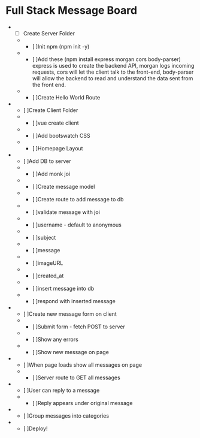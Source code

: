 # Full Stack Message Board


* - [ ] Create Server Folder
  * - [ ]Init npm (npm init -y)
  * - [ ]Add these (npm install express morgan cors body-parser)
        express is used to create the backend API, morgan logs incoming requests, cors will let the client talk to the front-end, body-parser will allow the backend to read and understand the data sent from the front end.
  * - [ ]Create Hello World Route
* - [ ]Create Client Folder
  * - [ ]vue create client
  * - [ ]Add bootswatch CSS
  * - [ ]Homepage Layout
* - [ ]Add DB to server
  * - [ ]Add monk joi
  * - [ ]Create message model
  * - [ ]Create route to add message to db
   * - [ ]validate message with joi
    * - [ ]username - default to anonymous
    * - [ ]subject
    * - [ ]message
    * - [ ]imageURL
    * - [ ]created_at
   * - [ ]insert message into db
   * - [ ]respond with inserted message
* - [ ]Create new message form on client
  * - [ ]Submit form - fetch POST to server
  * - [ ]Show any errors
  * - [ ]Show new message on page
* - [ ]When page loads show all messages on page
   * - [ ]Server route to GET all messages
* - [ ]User can reply to a message
  * - [ ]Reply appears under original message
* - [ ]Group messages into categories
 * - [ ]Deploy!
